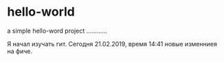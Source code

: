 # hello-world
a simple hello-word project
............

Я начал изучать гит. Сегодня 21.02.2019, время 14:41
новые изменниея на фиче.
